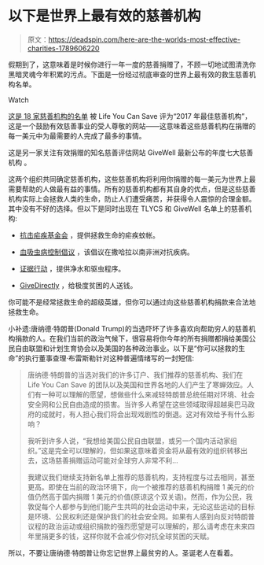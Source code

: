 # 以下是世界上最有效的慈善机构

> 原文：<https://deadspin.com/here-are-the-worlds-most-effective-charities-1789606220>

假期到了，这意味着是时候你进行一年一度的慈善捐赠了，不顾一切地试图清洗你黑暗灵魂今年积累的污点。下面是一份经过彻底审查的世界上最有效的救生慈善机构名单。

Watch

[这是 18 家慈善机构的名单](https://www.thelifeyoucansave.org/Top-Charities) 被 Life You Can Save 评为“2017 年最佳慈善机构”，这是一个鼓励有效慈善事业的受人尊敬的网站——这意味着这些慈善机构在捐赠的每一美元中为最需要的人完成了最多的事情。

这是另一家关注有效捐赠的知名慈善评估网站 GiveWell 最新公布的年度七大慈善机构 。

这两个组织共同确定慈善机构，这些慈善机构将利用你捐赠的每一美元为世界上最需要帮助的人做最有益的事情。所有的慈善机构都有其自身的优点，但是这些慈善机构实际上会拯救人类的生命，防止人们遭受痛苦，并获得令人震惊的合理金额。其中没有不好的选择。但以下是同时出现在 TLYCS 和 GiveWell 名单上的慈善机构:

*   [抗击疟疾基金会](http://www.givewell.org/charities/against-malaria-foundation) ，提供拯救生命的疟疾蚊帐。

*   [血吸虫病控制倡议](http://www.givewell.org/charities/schistosomiasis-control-initiative) ，该倡议在撒哈拉以南非洲对抗疾病。

*   [证据行动](https://tlycs.networkforgood.com/causes/4044-evidence-action?_ga=1.90211485.688639938.1477684152) ，提供净水和驱虫程序。

*   [GiveDirectly](https://www.givedirectly.org/) ，给极度贫困的人送钱。

你可能不是经常拯救生命的超级英雄，但你可以通过向这些慈善机构捐款来合法地拯救生命。

小补遗:唐纳德·特朗普(Donald Trump)的当选吓坏了许多喜欢向帮助穷人的慈善机构捐款的人。在我们当前的政治气候下，很容易将你今年的所有捐赠都捐给美国公民自由联盟和计划生育协会以及美国的各种政治事业。以下是“你可以拯救的生命”的执行董事查理·布雷斯勒针对这种普遍情绪写的一封短信:

> 唐纳德·特朗普的当选对我们的许多订户、我们推荐的慈善机构、我们在 Life You Can Save 的团队以及美国和世界各地的人们产生了寒蝉效应。人们有一种可以理解的愿望，想做些什么来减轻特朗普总统任期对环境、社会安全网和公民自由造成的损害。当许多人希望在这些领域取得超越奥巴马政府的成就时，有人担心我们将会出现戏剧性的倒退。这对有效给予有什么影响？
> 
> 我听到许多人说，“我想给美国公民自由联盟，或另一个国内活动家组织。”这是完全可以理解的，但如果这意味着资金将从最有效的组织转移出去，这场慈善捐赠运动可能对全球穷人非常不利...
> 
> 我建议我们继续支持新名单上推荐的慈善机构，支持程度与过去相同，甚至更高。即使在当前的政治环境下，向一个被推荐的慈善机构捐赠 1 美元的价值仍然高于国内捐赠 1 美元的价值(原谅这个双关语)。然而，作为公民，我敦促每个人都参与到他们能产生共鸣的社会运动中来，无论这些运动的目标是环境、公民权利还是保护我们的社会安全网。如果有人感到向反对特朗普议程的政治运动或组织捐款的强烈愿望是可以理解的，那么请考虑在未来四年里捐更多的钱，这样你就不会减少你对抗全球贫困的天赋。

所以，不要让唐纳德·特朗普让你忘记世界上最贫穷的人。圣诞老人在看着。